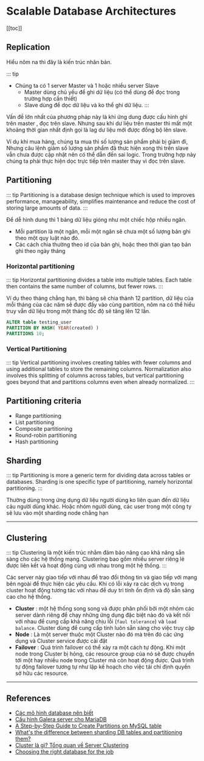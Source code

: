 # Scalable Database Architectures

[[toc]]

## Replication

Hiểu nôm na thì đây là kiến trúc nhân bản. 

::: tip
- Chúng ta có 1 server Master và 1 hoặc nhiều server Slave
    - Master dùng chủ yếu để ghi dữ liệu (có thể dùng để đọc trong trường hợp cần thiết)
    - Slave dùng để dọc dữ liệu và ko thể ghi dữ liệu.
:::


Vấn đề lớn nhất của phương pháp này là khi ứng dung được cấu hình ghi trên master , đọc trên slave. Nhưng sau khi dư liệu trên master thì mất một khoảng thời gian nhất định gọi là lag dư liệu mới được đồng bộ lên slave.

Ví dụ khi mua hàng, chúng ta mua thì số lượng sản phẩm phải bị giảm đi, Nhưng câu lệnh giảm số lượng sản phẩm đã thưc hiện xong thì trên slave vẫn chưa được cập nhật nên có thể dẫn đến sai logic. Trong trường hợp này chúng ta phải thực hiện dọc trực tiếp trên master thay vì đọc trên slave.


## Partitioning

::: tip 
Partitioning is a database design technique which is used to improves performance, manageability, simplifies maintenance and reduce the cost of storing large amounts of data.
:::

Để dễ hình dung thì 1 bảng dữ liệu gióng như một chiếc hộp nhiều ngăn. 
- Mỗi partition là một ngăn, mỗi một ngăn sẽ chưa một số lượng bản ghi theo một quy luật nào đó.
- Các cách chia thường theo id của bản ghi, hoặc theo thời gian tạo bản ghi theo ngày tháng

### Horizontal partitioning

::: tip 
Horizontal partitioning divides a table into multiple tables. Each table then contains the same number of columns, but fewer rows.
:::



Ví dụ theo tháng chẳng hạn, thì bảng sẽ chia thành 12 partition, dữ liệu của mỗi tháng của các năm sẽ được đấy vào cùng partition, nôm na có thể hiểu truy vẫn dữ liệu trong một tháng tốc độ sẽ tăng lên 12 lần.


```sql
ALTER table testing_user
PARTITION BY HASH( YEAR(created) )
PARTITIONS 10;
```

### Vertical Partitioning

::: tip 
Vertical partitioning involves creating tables with fewer columns and using additional tables to store the remaining columns. Normalization also involves this splitting of columns across tables, but vertical partitioning goes beyond that and partitions columns even when already normalized.
:::


## Partitioning criteria

- Range partitioning
- List partitioning
- Composite partitioning
- Round-robin partitioning
- Hash partitioning

## Sharding

::: tip
Partitioning is more a generic term for dividing data across tables or databases. 
Sharding is one specific type of partitioning, namely horizontal partitioning.
:::

Thường dùng trong ứng dụng dữ liệu người dùng ko liên quan đến dữ liệu cảu người dùng khác. Hoặc nhóm người dùng, các user trong một công ty sẽ lưu vào một sharding node chẳng hạn

---

## Clustering

::: tip 
Clustering là một kiến trúc nhằm đảm bảo nâng cao khả năng sẵn sàng cho các hệ thống mạng. Clustering bao gồm nhiều server riêng lẻ được liên kết và hoạt động cùng với nhau trong một hệ thống.
:::

Các server này giao tiếp với nhau để trao đổi thông tin và giao tiếp với mạng bên ngoài để thực hiện các yêu cầu. Khi có lỗi xảy ra các dịch vụ trong cluster hoạt động tương tác với nhau để duy trì tính ổn định và độ sẵn sàng cao cho hệ thống.

- **Cluster** : một hệ thống song song và được phân phối bởi một nhóm các server dành riêng để chạy những ứng dụng đặc biệt nào đó và kết nối với nhau để cung cấp khả năng chịu lỗi (`faul tolerance`) và `load balance`. Cluster dùng để cung cấp tính luôn sẵn sàng cho việc truy cập
- **Node** : Là một server thuộc một Cluster nào đó mà trên đó các ứng dụng và Cluster service được cài đặt
- **Failover** :  Quá trình failover có thể xảy ra một cách tự động. Khi một node trong Cluster bị hỏng, các resource group của nó sẽ được chuyển tới một hay nhiều node trong Cluster mà còn hoạt động được. Quá trình tự động failover tương tự như lập kế hoạch cho việc tái chỉ định quyền sở hữu các resource.


---

## References

- [Các mô hình database nên biết](https://kipalog.kaopiz.com/posts/Cac-mo-hinh-database-nen-biet)
- [Cấu hình Galera server cho MariaDB](https://kipalog.com/posts/Cau-hinh-Galera-server-cho-MariaDB)
- [A Step-by-Step Guide to Create Partitions on MySQL table](http://acmeextension.com/mysql-table-partitioning/)
- [What's the difference between sharding DB tables and partitioning them?](https://www.quora.com/Whats-the-difference-between-sharding-DB-tables-and-partitioning-them)
- [Cluster là gì? Tổng quan về Server Clustering](https://topdev.vn/blog/cluster-la-gi/)
- [Choosing the right database for the job](https://blog.andyet.com/2014/10/01/right-database/)